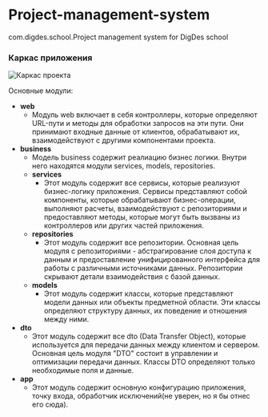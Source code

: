 # Project-management-system 
com.digdes.school.Project management system for DigDes school

### **Каркас приложения**

![Каркас проекта](https://github.com/PowerSV/DD-Project-management-system/assets/70894873/175ea41e-c7eb-4248-a72b-4b7ad38c0ef7)

Основные модули:
* **web**
  * Модуль web включает в себя контроллеры, которые определяют URL-пути
    и методы для обработки запросов на эти пути. Они принимают входные данные от клиентов, 
    обрабатывают их, взаимодействуют с другими компонентами проекта.
* **business**
  * Модель business содержит реалиацию бизнес логики. Внутри него находятся модули services, models, repositories.
  * **services**
    * Этот модуль содержит все сервисы, которые реализуют бизнес-логику приложения. Сервисы представляют собой компоненты, 
        которые обрабатывают бизнес-операции, выполняют расчеты, взаимодействуют с репозиториями 
        и предоставляют методы, которые могут быть вызваны из контроллеров или других частей приложения. 
  * **repositories**
    * Этот модуль содержит все репозитории. Основная цель модуля с репозиториями - абстрагирование 
        слоя доступа к данным и предоставление унифицированного интерфейса для работы с различными 
        источниками данных. Репозитории скрывают детали взаимодействия с базой данных.
  * **models**
    * Этот модуль содержит классы, которые представляют модели данных или объекты предметной области. 
        Эти классы определяют структуру данных, их поведение и отношения между ними.
* **dto**
  * Этот модуль содержит все dto (Data Transfer Object), которые используется для передачи данных между клиентом и сервером.
    Основная цель модуля "DTO" состоит в управлении и оптимизации передачи данных. Классы DTO определяют только необходимые поля и данные.
* **app**
  * Этот модуль содержит основную конфигурацию приложения, точку входа, обработчик исключений(не уверен, но я бы отнес его сюда). 